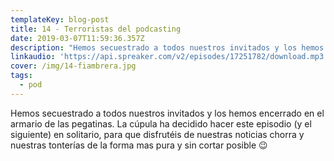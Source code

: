 ```yaml
---
templateKey: blog-post
title: 14 - Terroristas del podcasting
date: 2019-03-07T11:59:36.357Z
description: "Hemos secuestrado a todos nuestros invitados y los hemos encerrado en el armario de las pegatinas. La cúpula ha decidido hacer este episodio (y el siguiente) en solitario, para que disfrutéis de nuestras noticias chorra y nuestras tonterías de la forma mas pura y sin cortar posible \U0001F609"
linkaudio: 'https://api.spreaker.com/v2/episodes/17251782/download.mp3'
cover: /img/14-fiambrera.jpg
tags:
  - pod
---
```

Hemos secuestrado a todos nuestros invitados y los hemos encerrado en el armario de las pegatinas. La cúpula ha decidido hacer este episodio (y el siguiente) en solitario, para que disfrutéis de nuestras noticias chorra y nuestras tonterías de la forma mas pura y sin cortar posible 😉
